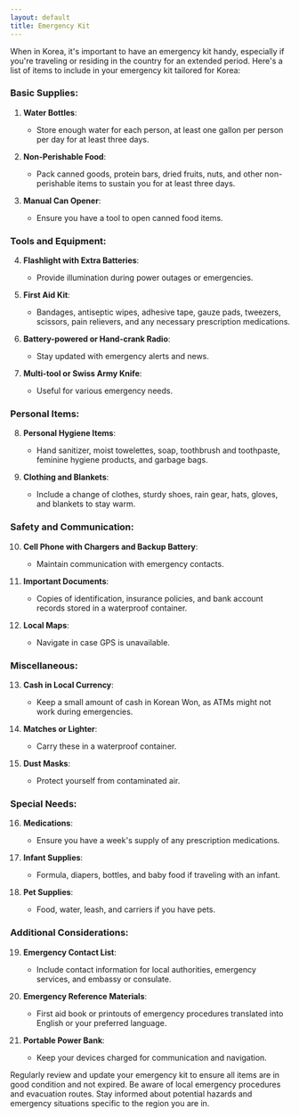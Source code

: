 ```yaml
---
layout: default
title: Emergency Kit
---
```

When in Korea, it's important to have an emergency kit handy, especially if you're traveling or residing in the country for an extended period. Here's a list of items to include in your emergency kit tailored for Korea:

### Basic Supplies:
1. **Water Bottles**:
   - Store enough water for each person, at least one gallon per person per day for at least three days.

2. **Non-Perishable Food**:
   - Pack canned goods, protein bars, dried fruits, nuts, and other non-perishable items to sustain you for at least three days.

3. **Manual Can Opener**:
   - Ensure you have a tool to open canned food items.

### Tools and Equipment:
4. **Flashlight with Extra Batteries**:
   - Provide illumination during power outages or emergencies.

5. **First Aid Kit**:
   - Bandages, antiseptic wipes, adhesive tape, gauze pads, tweezers, scissors, pain relievers, and any necessary prescription medications.

6. **Battery-powered or Hand-crank Radio**:
   - Stay updated with emergency alerts and news.

7. **Multi-tool or Swiss Army Knife**:
   - Useful for various emergency needs.

### Personal Items:
8. **Personal Hygiene Items**:
   - Hand sanitizer, moist towelettes, soap, toothbrush and toothpaste, feminine hygiene products, and garbage bags.

9. **Clothing and Blankets**:
   - Include a change of clothes, sturdy shoes, rain gear, hats, gloves, and blankets to stay warm.

### Safety and Communication:
10. **Cell Phone with Chargers and Backup Battery**:
    - Maintain communication with emergency contacts.

11. **Important Documents**:
    - Copies of identification, insurance policies, and bank account records stored in a waterproof container.

12. **Local Maps**:
    - Navigate in case GPS is unavailable.

### Miscellaneous:
13. **Cash in Local Currency**:
    - Keep a small amount of cash in Korean Won, as ATMs might not work during emergencies.

14. **Matches or Lighter**:
    - Carry these in a waterproof container.

15. **Dust Masks**:
    - Protect yourself from contaminated air.

### Special Needs:
16. **Medications**:
    - Ensure you have a week's supply of any prescription medications.

17. **Infant Supplies**:
    - Formula, diapers, bottles, and baby food if traveling with an infant.

18. **Pet Supplies**:
    - Food, water, leash, and carriers if you have pets.

### Additional Considerations:
19. **Emergency Contact List**:
    - Include contact information for local authorities, emergency services, and embassy or consulate.

20. **Emergency Reference Materials**:
    - First aid book or printouts of emergency procedures translated into English or your preferred language.

21. **Portable Power Bank**:
    - Keep your devices charged for communication and navigation.

Regularly review and update your emergency kit to ensure all items are in good condition and not expired. Be aware of local emergency procedures and evacuation routes. Stay informed about potential hazards and emergency situations specific to the region you are in.
